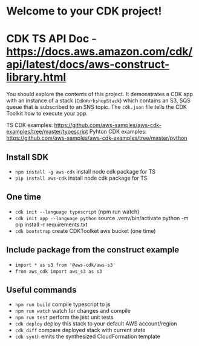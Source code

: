 # Welcome to your CDK project!
# CDK TS API Doc - https://docs.aws.amazon.com/cdk/api/latest/docs/aws-construct-library.html
You should explore the contents of this project. It demonstrates a CDK app with an instance of a stack (`CdkWorkshopStack`)
which contains an S3, SQS queue that is subscribed to an SNS topic.
The `cdk.json` file tells the CDK Toolkit how to execute your app.

TS CDK examples: https://github.com/aws-samples/aws-cdk-examples/tree/master/typescript
Pyhton CDK examples: https://github.com/aws-samples/aws-cdk-examples/tree/master/python

## Install SDK
* `npm install -g aws-cdk`   install node cdk package for TS
* `pip install aws-cdk`   install node cdk package for TS
 ## One time
 * `cdk init --language typescript` (npm run watch)
 * `cdk init app --language python`
    source .venv/bin/activate
    python -m pip install -r requirements.txt
 * `cdk bootstrap`   create CDKToolket aws bucket (one time)
## Include package from the construct example
* `import * as s3 from '@aws-cdk/aws-s3'`
* `from aws_cdk import aws_s3 as s3`
## Useful commands
 * `npm run build`   compile typescript to js
 * `npm run watch`   watch for changes and compile
 * `npm run test`    perform the jest unit tests
 * `cdk deploy`      deploy this stack to your default AWS account/region
 * `cdk diff`        compare deployed stack with current state
 * `cdk synth`       emits the synthesized CloudFormation template
